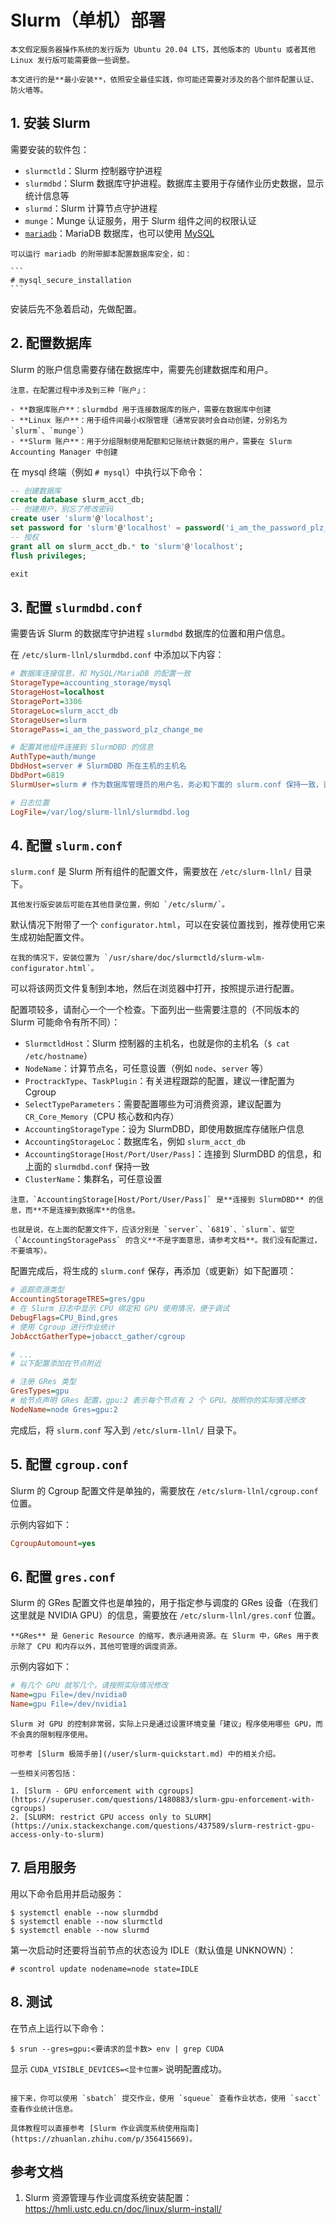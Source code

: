 # Slurm（单机）部署

```admonish warning
本文假定服务器操作系统的发行版为 Ubuntu 20.04 LTS，其他版本的 Ubuntu 或者其他 Linux 发行版可能需要做一些调整。

本文进行的是**最小安装**，依照安全最佳实践，你可能还需要对涉及的各个部件配置认证、防火墙等。
```

## 1. 安装 Slurm

需要安装的软件包：
- `slurmctld`：Slurm 控制器守护进程
- `slurmdbd`：Slurm 数据库守护进程。数据库主要用于存储作业历史数据，显示统计信息等
- `slurmd`：Slurm 计算节点守护进程
- `munge`：Munge 认证服务，用于 Slurm 组件之间的权限认证
- [`mariadb`](https://mariadb.org/)：MariaDB 数据库，也可以使用 [MySQL](https://www.mysql.com/)

~~~admonish tip
可以运行 mariadb 的附带脚本配置数据库安全，如：

```
# mysql_secure_installation
```
~~~
安装后先不急着启动，先做配置。

## 2. 配置数据库

Slurm 的账户信息需要存储在数据库中，需要先创建数据库和用户。

```admonish note
注意，在配置过程中涉及到三种「账户」：

- **数据库账户**：slurmdbd 用于连接数据库的账户，需要在数据库中创建
- **Linux 账户**：用于组件间最小权限管理（通常安装时会自动创建，分别名为 `slurm`、`munge`）
- **Slurm 账户**：用于分组限制使用配额和记账统计数据的用户，需要在 Slurm Accounting Manager 中创建
```

在 mysql 终端（例如 `# mysql`）中执行以下命令：

```sql
-- 创建数据库
create database slurm_acct_db;
-- 创建用户，别忘了修改密码
create user 'slurm'@'localhost';
set password for 'slurm'@'localhost' = password('i_am_the_password_plz_change_me');
-- 授权
grant all on slurm_acct_db.* to 'slurm'@'localhost';
flush privileges;

exit
```

## 3. 配置 `slurmdbd.conf`

需要告诉 Slurm 的数据库守护进程 `slurmdbd` 数据库的位置和用户信息。

在 `/etc/slurm-llnl/slurmdbd.conf` 中添加以下内容：

```ini
# 数据库连接信息，和 MySQL/MariaDB 的配置一致
StorageType=accounting_storage/mysql
StorageHost=localhost
StoragePort=3306
StorageLoc=slurm_acct_db
StorageUser=slurm
StoragePass=i_am_the_password_plz_change_me

# 配置其他组件连接到 SlurmDBD 的信息
AuthType=auth/munge
DbdHost=server # SlurmDBD 所在主机的主机名
DbdPort=6819
SlurmUser=slurm # 作为数据库管理员的用户名，务必和下面的 slurm.conf 保持一致，否则 slurmctld 无法修改数据库

# 日志位置
LogFile=/var/log/slurm-llnl/slurmdbd.log
```



## 4. 配置 `slurm.conf`

`slurm.conf` 是 Slurm 所有组件的配置文件，需要放在 `/etc/slurm-llnl/` 目录下。

```admonish note
其他发行版安装后可能在其他目录位置，例如 `/etc/slurm/`。
```

默认情况下附带了一个 `configurator.html`，可以在安装位置找到，推荐使用它来生成初始配置文件。

```admonish example
在我的情况下，安装位置为 `/usr/share/doc/slurmctld/slurm-wlm-configurator.html`。
```

可以将该网页文件复制到本地，然后在浏览器中打开，按照提示进行配置。

配置项较多，请耐心一个一个检查。下面列出一些需要注意的（不同版本的 Slurm 可能命令有所不同）：

- `SlurmctldHost`：Slurm 控制器的主机名，也就是你的主机名（`$ cat /etc/hostname`）
- `NodeName`：计算节点名，可任意设置（例如 `node`、`server` 等）
- `ProctrackType`、`TaskPlugin`：有关进程跟踪的配置，建议一律配置为 Cgroup
- `SelectTypeParameters`：需要配置哪些为可消费资源，建议配置为 `CR_Core_Memory`（CPU 核心数和内存）
- `AccountingStorageType`：设为 SlurmDBD，即使用数据库存储账户信息
- `AccountingStorageLoc`：数据库名，例如 `slurm_acct_db`
- `AccountingStorage[Host/Port/User/Pass]`：连接到 SlurmDBD 的信息，和上面的 `slurmdbd.conf` 保持一致
- `ClusterName`：集群名，可任意设置

```admonish warning
注意，`AccountingStorage[Host/Port/User/Pass]` 是**连接到 SlurmDBD** 的信息，而**不是连接到数据库**的信息。

也就是说，在上面的配置文件下，应该分别是 `server`、`6819`、`slurm`、留空（`AccountingStoragePass` 的含义**不是字面意思，请参考文档**。我们没有配置过，不要填写）。
```

配置完成后，将生成的 `slurm.conf` 保存，再添加（或更新）如下配置项：

```ini
# 追踪资源类型
AccountingStorageTRES=gres/gpu
# 在 Slurm 日志中显示 CPU 绑定和 GPU 使用情况，便于调试
DebugFlags=CPU_Bind,gres
# 使用 Cgroup 进行作业统计
JobAcctGatherType=jobacct_gather/cgroup

# ...
# 以下配置添加在节点附近

# 注册 GRes 类型
GresTypes=gpu
# 给节点声明 GRes 配置，gpu:2 表示每个节点有 2 个 GPU。按照你的实际情况修改
NodeName=node Gres=gpu:2
```

完成后，将 `slurm.conf` 写入到 `/etc/slurm-llnl/` 目录下。

## 5. 配置 `cgroup.conf`

Slurm 的 Cgroup 配置文件是单独的，需要放在 `/etc/slurm-llnl/cgroup.conf` 位置。

示例内容如下：

```ini
CgroupAutomount=yes 
```

## 6. 配置 `gres.conf`

Slurm 的 GRes 配置文件也是单独的，用于指定参与调度的 GRes 设备（在我们这里就是 NVIDIA GPU）的信息，需要放在 `/etc/slurm-llnl/gres.conf` 位置。

```admonish note
**GRes** 是 Generic Resource 的缩写，表示通用资源。在 Slurm 中，GRes 用于表示除了 CPU 和内存以外，其他可管理的调度资源。
```

示例内容如下：

```ini
# 有几个 GPU 就写几个，请按照实际情况修改
Name=gpu File=/dev/nvidia0
Name=gpu File=/dev/nvidia1
```

```admonish warning
Slurm 对 GPU 的控制非常弱，实际上只是通过设置环境变量「建议」程序使用哪些 GPU，而不会真的限制程序使用。

可参考 [Slurm 极简手册](/user/slurm-quickstart.md) 中的相关介绍。

一些相关问答包括：

1. [Slurm - GPU enforcement with cgroups](https://superuser.com/questions/1480883/slurm-gpu-enforcement-with-cgroups)
2. [SLURM: restrict GPU access only to SLURM](https://unix.stackexchange.com/questions/437589/slurm-restrict-gpu-access-only-to-slurm)
```

## 7. 启用服务

用以下命令启用并启动服务：

```
$ systemctl enable --now slurmdbd
$ systemctl enable --now slurmctld
$ systemctl enable --now slurmd
```

第一次启动时还要将当前节点的状态设为 IDLE（默认值是 UNKNOWN）：

```
# scontrol update nodename=node state=IDLE
```

## 8. 测试

在节点上运行以下命令：

```
$ srun --gres=gpu:<要请求的显卡数> env | grep CUDA
```

显示 `CUDA_VISIBLE_DEVICES=<显卡位置>` 说明配置成功。

```admonish tip

接下来，你可以使用 `sbatch` 提交作业，使用 `squeue` 查看作业状态，使用 `sacct` 查看作业统计信息。

具体教程可以直接参考 [Slurm 作业调度系统使用指南](https://zhuanlan.zhihu.com/p/356415669)。
```

## 参考文档

1. Slurm 资源管理与作业调度系统安装配置：<https://hmli.ustc.edu.cn/doc/linux/slurm-install/>
